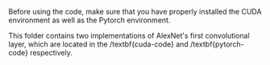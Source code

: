 Before using the code, make sure that you have properly installed the CUDA environment as well as the Pytorch environment. 

This folder contains two implementations of AlexNet's first convolutional layer, which are located in the /textbf{cuda-code} and /textbf{pytorch-code} respectively.
